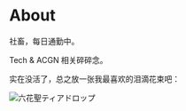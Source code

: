 # About
社畜，每日通勤中。

Tech & ACGN 相关碎碎念。

实在没活了，总之放一张我最喜欢的泪滴花束吧：

![六花聖ティアドロップ][1]

  [1]: https://blog-img-b2.asuswa.top/img/3fdbc3348365082d57a87f163cee5ae1.jpg#vwid=3024&vhei=4032